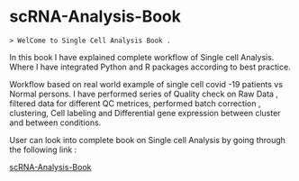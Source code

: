 # scRNA-Analysis-Book

```{note}
> WelCome to Single Cell Analysis Book .
```

In this book I have explained complete workflow of Single cell Analysis. Where I have integrated Python and R packages according to best practice.

Workflow based on real world example of single cell covid -19 patients vs Normal persons. 
I have performed series of Quality check on Raw Data , filtered data for different QC metrices, performed batch correction , clustering, Cell labeling and Differential gene expression between cluster and between conditions.

User can look into complete book on Single cell Analysis by going through the following link :

[ scRNA-Analysis-Book ]( https://mjbioinfo.github.io/scRNA-Analysis-Book )



